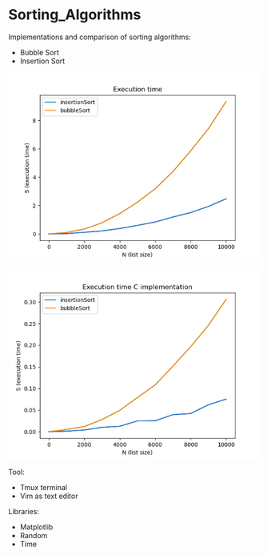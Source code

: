 # Sorting_Algorithms
Implementations and comparison of sorting algorithms:
* Bubble Sort
* Insertion Sort 


![](Execution_time.png)





![](Execution_time_in_C.png)


Tool:
* Tmux terminal
* Vim as text editor 

Libraries:
* Matplotlib
* Random 
* Time




